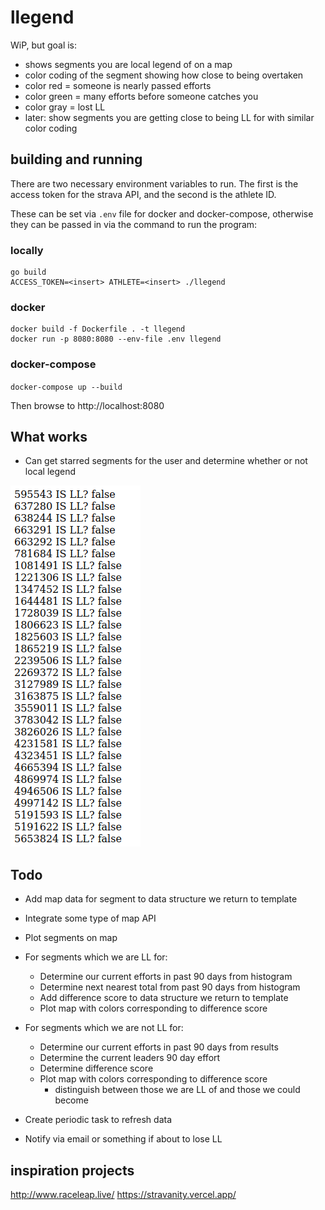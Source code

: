 # llegend
WiP, but goal is:
  - shows segments you are local legend of on a map
  - color coding of the segment showing how close to being overtaken
  - color red = someone is nearly passed efforts
  - color green = many efforts before someone catches you
  - color gray = lost LL
  - later: show segments you are getting close to being LL for with similar color coding

## building and running
There are two necessary environment variables to run. The first is the access
token for the strava API, and the second is the athlete ID.

These can be set via `.env` file for docker and docker-compose, otherwise
they can be passed in via the command to run the program:

### locally
```
go build
ACCESS_TOKEN=<insert> ATHLETE=<insert> ./llegend 
```

### docker
```
docker build -f Dockerfile . -t llegend
docker run -p 8080:8080 --env-file .env llegend
```

### docker-compose
`docker-compose up --build`

Then browse to http://localhost:8080

## What works
- Can get starred segments for the user and determine whether or not local legend

![screenshot of what works](screenshot.png)

## Todo

- Add map data for segment to data structure we return to template
- Integrate some type of map API
- Plot segments on map

- For segments which we are LL for:
  - Determine our current efforts in past 90 days from histogram
  - Determine next nearest total from past 90 days from histogram
  - Add difference score to data structure we return to template
  - Plot map with colors corresponding to difference score

- For segments which we are not LL for:
  - Determine our current efforts in past 90 days from results
  - Determine the current leaders 90 day effort
  - Determine difference score
  - Plot map with colors corresponding to difference score
    - distinguish between those we are LL of and those we could become

- Create periodic task to refresh data
- Notify via email or something if about to lose LL

## inspiration projects
http://www.raceleap.live/
https://stravanity.vercel.app/
